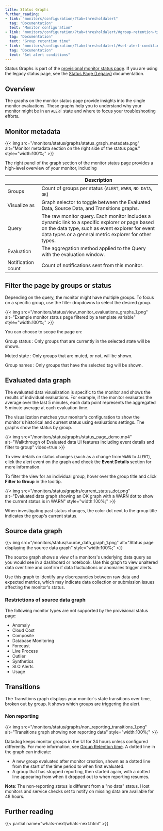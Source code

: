 ```yaml
---
title: Status Graphs
further_reading:
- link: "monitors/configuration/?tab=thresholdalert"
  tag: "Documentation"
  text: "Monitor configuration"
- link: "monitors/configuration/?tab=thresholdalert/#group-retention-time"
  tag: "Documentation"
  text: "Group retention time"
- link: "monitors/configuration/?tab=thresholdalert/#set-alert-conditions"
  tag: "Documentation"
  text: "Set alert conditions"
---
```


<div class="alert alert-info">Status Graphs is part of the <a href="/monitors/status/status_page">provisional monitor status page</a>. If you are using the legacy status page, see the <a href="/monitors/status/status_legacy">Status Page (Legacy)</a> documentation.</div>

## Overview

The graphs on the monitor status page provide insights into the single monitor evaluations. These graphs help you to understand why your monitor might be in an `ALERT` state and where to focus your troubleshooting efforts.

## Monitor metadata

{{< img src="/monitors/status/graphs/status_graph_metadata.png" alt="Monitor metadata section on the right side of the status page." style="width:100%;" >}}

The right panel of the graph section of the monitor status page provides a high-level overview of your monitor, including

|  | Description |
| ---- | ---- |
| Groups | Count of groups per status (`ALERT`, `WARN`, `NO DATA`, `OK`) |
| Visualize as | Graph selector to toggle between the Evaluated Data, Source Data, and Transitions graphs. |
| Query | The raw monitor query. Each monitor includes a dynamic link to a specific explorer or page based on the data type, such as event explorer for event data types or a general metric explorer for other types. |
| Evaluation | The aggregation method applied to the Query with the evaluation window. |
| Notification count | Count of notifications sent from this monitor. |


## Filter the page by groups or status

Depending on the query, the monitor might have multiple groups. To focus on a specific group, use the filter dropdowns to select the desired group.

{{< img src="/monitors/status/view_monitor_evaluations_graphs_1.png" alt="Example monitor status page filtered by a template variable" style="width:100%;" >}}

You can choose to scope the page on:

Group status
: Only groups that are currently in the selected state will be shown.

Muted state
: Only groups that are muted, or not, will be shown.

Group names
: Only groups that have the selected tag will be shown.

## Evaluated data graph

The evaluated data visualization is specific to the monitor and shows the results of individual evaluations. For example, if the monitor evaluates the average over the last 5 minutes, each data point represents the aggregated 5 minute average at each evaluation time.

The visualization matches your monitor's configuration to show the monitor's historical and current status using evaluations settings. The graphs show the status by group.

{{< img src="/monitors/status/graphs/status_page_demo.mp4" alt="Walkthrough of Evaluated data UI features including event details and filter to group" video=true >}}

To view details on status changes (such as a change from `WARN` to `ALERT`), click the alert event on the graph and check the **Event Details** section for more information.

To filter the view for an individual group, hover over the group title and click **Filter to Group** in the tooltip.

{{< img src="/monitors/status/graphs/current_status_dot.png" alt="Evaluated data graph showing an OK graph with a WARN dot to show the current status is in WARN" style="width:100%;" >}}

When investigating past status changes, the color dot next to the group title indicates the group's current status.

## Source data graph

{{< img src="/monitors/status/source_data_graph_1.png" alt="Status page displaying the source data graph" style="width:100%;" >}}

The source graph shows a view of a monitors's underlying data query as you would see in a dashboard or notebook. Use this graph to view unaltered data over time and confirm if data fluctuations or anomalies trigger alerts.

Use this graph to identify any discrepancies between raw data and expected metrics, which may indicate data collection or submission issues affecting the monitor's status.

### Restrictions of source data graph

The following monitor types are not supported by the provisional status page:

- Anomaly
- Cloud Cost
- Composite
- Database Monitoring
- Forecast
- Live Process
- Outlier
- Synthetics
- SLO Alerts
- Usage

## Transitions

The Transitions graph displays your monitor's state transitions over time, broken out by group. It shows which groups are triggering the alert.

### Non reporting

{{< img src="/monitors/status/graphs/non_reporting_transitions_1.png" alt="Transitions graph showing non reporting data" style="width:100%;" >}}

Datadog keeps monitor groups in the UI for 24 hours unless configured differently. For more information, see [Group Retention time][1]. A dotted line in the graph can indicate:

* A new group evaluated after monitor creation, shown as a dotted line from the start of the time period to when first evaluated.
* A group that has stopped reporting, then started again, with a dotted line appearing from when it dropped out to when reporting resumes.

**Note**: The non-reporting status is different from a "no data" status. Host monitors and service checks set to notify on missing data are available for 48 hours.

## Further reading

{{< partial name="whats-next/whats-next.html" >}}

[1]: /monitors/configuration/?tab=thresholdalert#group-retention-time
